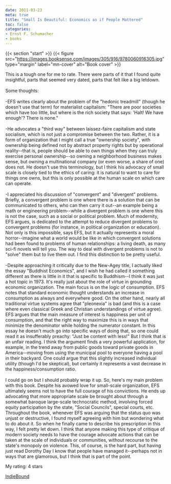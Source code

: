 ```yaml
---
date: 2011-03-23
meta: true
title: "Small Is Beautiful: Economics as if People Mattered"
toc: false
categories:
- Ernst F. Schumacher
- books
---
```


{{< section "start" >}}
{{< figure src="https://images.booksense.com/images/305/916/9780060916305.jpg" type="margin" label="mn-cover" alt="Book cover" >}}

This is a tough one for me to rate. There were parts of it that I found quite insightful, parts that seemed very dated, parts that felt like a big letdown.<br /><br />Some thoughts:<br /><br />-EFS writes clearly about the problem of the "hedonic treadmill" (though he doesn't use that term) for materialist capitalism: "There are poor societies which have too little, but where is the rich society that says: 'Halt! We have enough'? There is none."<br /><br />-He advocates a "third way" between laissez-faire capitalism and state socialism, which is not just a compromise between the two. Rather, it is a form of organization that I might call a true "ownership society", with ownership being defined not by abstract property rights but by operational reality--that is, people should be able to own things when they can truly exercise personal ownership--so owning a neighborhood business makes sense, but owning a multinational company (or even worse, a share of one) does not. He doesn't use this terminology, but I think his advocacy of small scale is closely tied to the ethics of caring: it is natural to want to care for things one owns, but this is only possible at the human scale on which care can operate.<br /><br />-I appreciated his discussion of "convergent" and "divergent" problems. Briefly, a convergent problem is one where there is a solution that can be communicated to others, who can then carry it out--an example being a math or engineering problem--while a divergent problem is one where this is not the case, such as a social or political problem. Much of modernity, EFS argues, is dedicated to the attempt to reduce divergent problems to convergent problems (for instance, in political organization or education). Not only is this impossible, says EFS, but it actually represents a moral horror--imagine what a world would be like in which convergent solutions had been found to problems of human relationships: a living death, as many sci-fi novels will tell you. The way to deal with divergent problems is not to "solve" them but to live them out. I find this distinction to be pretty useful.<br /><br />-Despite approaching it critically due to the New-Agey title, I actually liked the essay "Buddhist Economics", and I wish he had called it something different as there is little in it that is specific to Buddhism--I think it was just a hot topic in 1973. It's really just about the role of virtue in grounding economic organization. The main focus is on the logic of consumption. EFS notes that standard economic thought understands an increase in consumption as always and everywhere good. On the other hand, nearly all traditional virtue systems agree that "pleonexia" is bad (and this is a case where even classical Greek and Christian understandings of virtue agree). EFS argues that the main measure of interest is happiness per unit of consumption, and that the right way to maximize this is in ways that minimize the denominator while holding the numerator constant. In this essay he doesn't much go into specific ways of doing that, so one could read it as insufferably preachy: "Just be content with less!" But I think that is an unfair reading. I think the argument finds a very powerful application, for example, in the trend away from public goods toward private goods in America--moving from using the municipal pool to everyone having a pool in their backyard. One could argue that this slightly increased individual utility (though I'd be skeptical), but certainly it represents a vast decrease in the happiness/consumption ratio.<br /><br />I could go on but I should probably wrap it up. So, here's my main problem with this book. Despite his avowed love for small-scale organization, EFS ultimately seems not to have the full courage of his convictions. He ends up advocating that more appropriate scale be brought about through a somewhat baroque large-scale technocratic method, involving forced equity participation by the state, "Social Councils", special courts, etc. Throughout the book, whenever EFS was arguing that the status quo was unjust or destructive, I found myself agreeing with him but wondering what to do about it. So when he finally came to describe his prescription in this way, I felt pretty let down. I think that anyone making this type of critique of modern society needs to have the courage advocate actions that can be taken at the scale of individuals or communities, without recourse to the state's monopoly on violence. This, of course, is the hard part, but having just read Dorothy Day I know that people have managed it--perhaps not in ways that are glamorous, but I think that is part of the point.

My rating: 4 stars  

[IndieBound](https://www.indiebound.org/book/9780060916305)
